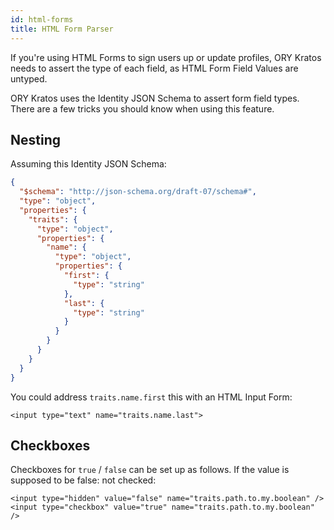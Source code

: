 ```yaml
---
id: html-forms
title: HTML Form Parser
---
```


If you're using HTML Forms to sign users up or update profiles, ORY Kratos needs
to assert the type of each field, as HTML Form Field Values are untyped.

ORY Kratos uses the Identity JSON Schema to assert form field types. There are a few tricks you
should know when using this feature.

## Nesting

Assuming this Identity JSON Schema:

```json
{
  "$schema": "http://json-schema.org/draft-07/schema#",
  "type": "object",
  "properties": {
    "traits": {
      "type": "object",
      "properties": {
        "name": {
          "type": "object",
          "properties": {
            "first": {
              "type": "string"
            },
            "last": {
              "type": "string"
            }
          }
        }
      }
    }
  }
}
```

You could address `traits.name.first` this with an HTML Input Form:

```
<input type="text" name="traits.name.last">
```

## Checkboxes

Checkboxes for `true` / `false` can be set up as follows. If the value is
supposed to be false: not checked:

```
<input type="hidden" value="false" name="traits.path.to.my.boolean" />
<input type="checkbox" value="true" name="traits.path.to.my.boolean" />
```
